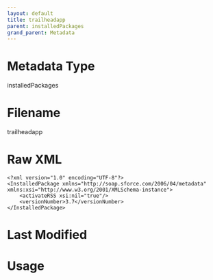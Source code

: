 ```yaml
---
layout: default
title: trailheadapp
parent: installedPackages
grand_parent: Metadata
---
```

# Metadata Type
installedPackages


# Filename 
trailheadapp


# Raw XML
```
<?xml version="1.0" encoding="UTF-8"?>
<InstalledPackage xmlns="http://soap.sforce.com/2006/04/metadata" xmlns:xsi="http://www.w3.org/2001/XMLSchema-instance">
    <activateRSS xsi:nil="true"/>
    <versionNumber>3.7</versionNumber>
</InstalledPackage>
```


# Last Modified


# Usage
